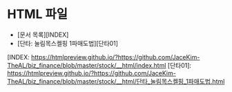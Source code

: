 # HTML 파일

-  [문서 목록][INDEX]
-  [단타: 눌림목스켈핑 1파매도법][단타01]


[INDEX: https://htmlpreview.github.io/?https://github.com/JaceKim-TheAL/biz_finance/blob/master/stock/__html/index.html
[단타01]: https://htmlpreview.github.io/?https://github.com/JaceKim-TheAL/biz_finance/blob/master/stock/__html/단타_눌림목스켈핑_1파매도법.html

